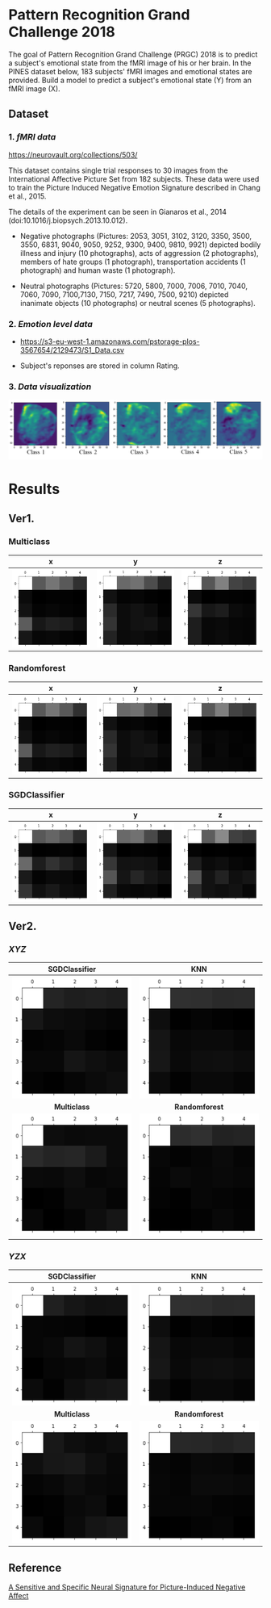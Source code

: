# Pattern Recognition Grand Challenge 2018 
The goal of Pattern Recognition Grand Challenge (PRGC) 2018 is to predict a subject's emotional state from the fMRI image of his or her brain. In the PINES dataset below, 183 subjects' fMRI images and emotional states are provided. Build a model to predict a subject's emotional state (Y) from an fMRI image (X).

Dataset
----------------------------------------------------------
### 1. *fMRI data*
<https://neurovault.org/collections/503/>

This dataset contains single trial responses to 30 images from the International Affective Picture Set from 182 subjects. These data were used to train the Picture Induced Negative Emotion Signature described in Chang et al., 2015.

The details of the experiment can be seen in Gianaros et al., 2014 (doi:10.1016/j.biopsych.2013.10.012).

- Negative photographs (Pictures: 2053, 3051, 3102, 3120, 3350, 3500, 3550, 6831, 9040, 9050, 9252, 9300, 9400, 9810, 9921) depicted bodily illness and injury (10 photographs), acts of aggression (2 photographs), members of hate groups (1 photograph), transportation accidents (1 photograph) and human waste (1 photograph).

- Neutral photographs (Pictures: 5720, 5800, 7000, 7006, 7010, 7040, 7060, 7090, 7100,7130, 7150, 7217, 7490, 7500, 9210) depicted inanimate objects (10 photographs) or neutral scenes (5 photographs).

### 2. *Emotion level data*
- <https://s3-eu-west-1.amazonaws.com/pstorage-plos-3567654/2129473/S1_Data.csv>

- Subject's reponses are stored in column Rating.

### 3. *Data visualization*
![dataset](/img/class_img.png)

Results
========================================================================
Ver1.
---------------------------------------------------------------------
### Multiclass
| x | y | z |
| :----------: | :----------: | :----------: |
| ![multi_x](/img/ver1/result_multi_x.png) | ![multi_y](/img/ver1/result_multi_y.png) | ![multi_z](/img/ver1/result_multi_z.png) |

### Randomforest
| x | y | z |
| :----------: | :----------: | :----------: |
| ![random_x](/img/ver1/result_random_x.png) | ![random_y](/img/ver1/result_random_y.png) | ![random_z](/img/ver1/result_random_z.png) |

### SGDClassifier
| x | y | z |
| :----------: | :----------: | :----------: |
| ![sgd_x](/img/ver1/result_sgd_x.png) | ![sgd_y](/img/ver1/result_sgd_y.png) | ![sgd_z](/img/ver1/result_sgd_z.png) |

Ver2.
---------------------------------------------------------------------
### *XYZ*
| **SGDClassifier** | **KNN** |
| :----------: | :----------: |
| ![sgd](/img/ver2/xyz/bbox_SGD.png) | ![KNN](/img/ver2/xyz/bbox_knn.png) |
| **Multiclass** | **Randomforest** |
| ![multi](/img/ver2/xyz/bbox_multiclass.png) | ![random](/img/ver2/xyz/bbox_randomforest.png) |

### *YZX*
| **SGDClassifier** | **KNN** |
| :----------: | :----------: |
| ![sgd](/img/ver2/yzx/bbox_sgd.png) | ![KNN](/img/ver2/yzx/bbox_knn.png) |
| **Multiclass** | **Randomforest** |
| ![multi](/img/ver2/yzx/bbox_multi.png) | ![random](/img/ver2/yzx/bbox_random.png) |

Reference
--------------------------------------------------------------------------
[A Sensitive and Specific Neural Signature for Picture-Induced Negative Affect](http://journals.plos.org/plosbiology/article?id=10.1371/journal.pbio.1002180)

